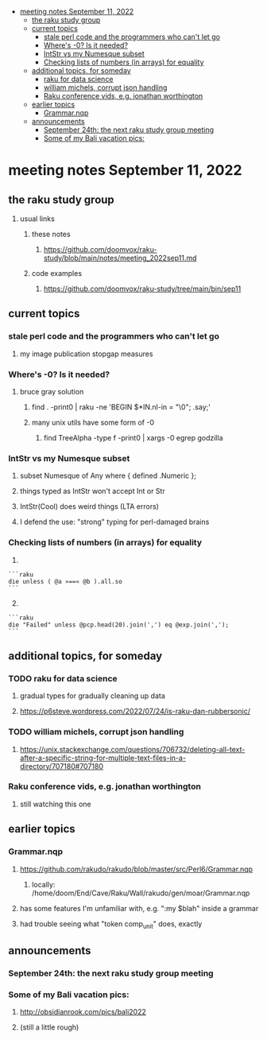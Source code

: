 - [meeting notes September 11, 2022](#org1d8803c)
  - [the raku study group](#org842c51a)
  - [current topics](#orgd52521f)
    - [stale perl code and the programmers who can't let go](#org47d9517)
    - [Where's -0?  Is it needed?](#orgc43eb3d)
    - [IntStr vs my Numesque subset](#org1d4e1a5)
    - [Checking lists of numbers (in arrays) for equality](#org6f2931a)
  - [additional topics, for someday](#org6823dfd)
    - [raku for data science](#orgbee8f93)
    - [william michels, corrupt json handling](#org13ac356)
    - [Raku conference vids, e.g. jonathan worthington](#org91aac65)
  - [earlier topics](#orgc00c6f8)
    - [Grammar.nqp](#orgd63e708)
  - [announcements](#orgd58373a)
    - [September 24th: the next raku study group meeting](#org7c4934e)
    - [Some of my Bali vacation pics:](#orgcbddcca)


<a id="org1d8803c"></a>

# meeting notes September 11, 2022


<a id="org842c51a"></a>

## the raku study group

1.  usual links

    1.  these notes
    
        1.  <https://github.com/doomvox/raku-study/blob/main/notes/meeting_2022sep11.md>
    
    2.  code examples
    
        1.  <https://github.com/doomvox/raku-study/tree/main/bin/sep11>


<a id="orgd52521f"></a>

## current topics


<a id="org47d9517"></a>

### stale perl code and the programmers who can't let go

1.  my image publication stopgap measures


<a id="orgc43eb3d"></a>

### Where's -0?  Is it needed?

1.  bruce gray solution

    1.  find . -print0 | raku -ne 'BEGIN $\*IN.nl-in = "\\0"; .say;'
    
    2.  many unix utils have some form of -0
    
        1.  find TreeAlpha -type f -print0 | xargs -0 egrep godzilla


<a id="org1d4e1a5"></a>

### IntStr vs my Numesque subset

1.  subset Numesque of Any where { defined .Numeric };

2.  things typed as IntStr won't accept Int or Str

3.  IntStr(Cool) does weird things (LTA errors)

4.  I defend the use: "strong" typing for perl-damaged brains


<a id="org6f2931a"></a>

### Checking lists of numbers (in arrays) for equality

1.  

    ```raku
    die unless ( @a »==« @b ).all.so
    ```

2.  

    ```raku
    die "Failed" unless @pcp.head(20).join(',') eq @exp.join(',');
    ```


<a id="org6823dfd"></a>

## additional topics, for someday


<a id="orgbee8f93"></a>

### TODO raku for data science

1.  gradual types for gradually cleaning up data

2.  <https://p6steve.wordpress.com/2022/07/24/is-raku-dan-rubbersonic/>


<a id="org13ac356"></a>

### TODO william michels, corrupt json handling

1.  <https://unix.stackexchange.com/questions/706732/deleting-all-text-after-a-specific-string-for-multiple-text-files-in-a-directory/707180#707180>


<a id="org91aac65"></a>

### Raku conference vids, e.g. jonathan worthington

1.  still watching this one


<a id="orgc00c6f8"></a>

## earlier topics


<a id="orgd63e708"></a>

### Grammar.nqp

1.  <https://github.com/rakudo/rakudo/blob/master/src/Perl6/Grammar.nqp>

    1.  locally: /home/doom/End/Cave/Raku/Wall/rakudo/gen/moar/Grammar.nqp

2.  has some features I'm unfamiliar with, e.g. ":my $blah" inside a grammar

3.  had trouble seeing what "token comp<sub>unit</sub>" does, exactly


<a id="orgd58373a"></a>

## announcements


<a id="org7c4934e"></a>

### September 24th: the next raku study group meeting


<a id="orgcbddcca"></a>

### Some of my Bali vacation pics:

1.  <http://obsidianrook.com/pics/bali2022>

2.  (still a little rough)
